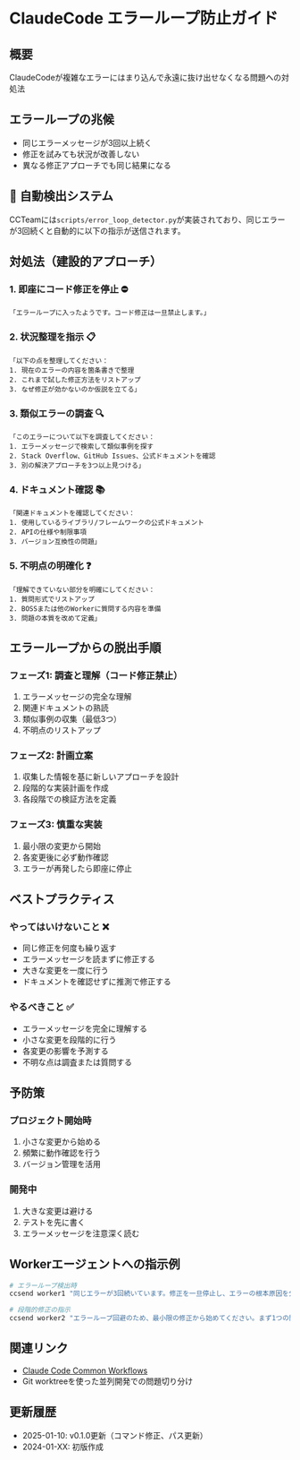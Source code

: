 # ClaudeCode エラーループ防止ガイド

## 概要
ClaudeCodeが複雑なエラーにはまり込んで永遠に抜け出せなくなる問題への対処法

## エラーループの兆候
- 同じエラーメッセージが3回以上続く
- 修正を試みても状況が改善しない
- 異なる修正アプローチでも同じ結果になる

## 🚨 自動検出システム
CCTeamには`scripts/error_loop_detector.py`が実装されており、同じエラーが3回続くと自動的に以下の指示が送信されます。

## 対処法（建設的アプローチ）

### 1. 即座にコード修正を停止 ⛔
```
「エラーループに入ったようです。コード修正は一旦禁止します。」
```

### 2. 状況整理を指示 📋
```
「以下の点を整理してください：
1. 現在のエラーの内容を箇条書きで整理
2. これまで試した修正方法をリストアップ
3. なぜ修正が効かないのか仮説を立てる」
```

### 3. 類似エラーの調査 🔍
```
「このエラーについて以下を調査してください：
1. エラーメッセージで検索して類似事例を探す
2. Stack Overflow、GitHub Issues、公式ドキュメントを確認
3. 別の解決アプローチを3つ以上見つける」
```

### 4. ドキュメント確認 📚
```
「関連ドキュメントを確認してください：
1. 使用しているライブラリ/フレームワークの公式ドキュメント
2. APIの仕様や制限事項
3. バージョン互換性の問題」
```

### 5. 不明点の明確化 ❓
```
「理解できていない部分を明確にしてください：
1. 質問形式でリストアップ
2. BOSSまたは他のWorkerに質問する内容を準備
3. 問題の本質を改めて定義」
```

## エラーループからの脱出手順

### フェーズ1: 調査と理解（コード修正禁止）
1. エラーメッセージの完全な理解
2. 関連ドキュメントの熟読
3. 類似事例の収集（最低3つ）
4. 不明点のリストアップ

### フェーズ2: 計画立案
1. 収集した情報を基に新しいアプローチを設計
2. 段階的な実装計画を作成
3. 各段階での検証方法を定義

### フェーズ3: 慎重な実装
1. 最小限の変更から開始
2. 各変更後に必ず動作確認
3. エラーが再発したら即座に停止

## ベストプラクティス

### やってはいけないこと ❌
- 同じ修正を何度も繰り返す
- エラーメッセージを読まずに修正する
- 大きな変更を一度に行う
- ドキュメントを確認せずに推測で修正する

### やるべきこと ✅
- エラーメッセージを完全に理解する
- 小さな変更を段階的に行う
- 各変更の影響を予測する
- 不明な点は調査または質問する

## 予防策

### プロジェクト開始時
1. 小さな変更から始める
2. 頻繁に動作確認を行う
3. バージョン管理を活用

### 開発中
1. 大きな変更は避ける
2. テストを先に書く
3. エラーメッセージを注意深く読む

## Workerエージェントへの指示例

```bash
# エラーループ検出時
ccsend worker1 "同じエラーが3回続いています。修正を一旦停止し、エラーの根本原因を分析してください"

# 段階的修正の指示
ccsend worker2 "エラーループ回避のため、最小限の修正から始めてください。まず1つの関数のみ修正して動作確認をお願いします"
```

## 関連リンク
- [Claude Code Common Workflows](https://docs.anthropic.com/en/docs/claude-code/common-workflows)
- Git worktreeを使った並列開発での問題切り分け

## 更新履歴
- 2025-01-10: v0.1.0更新（コマンド修正、パス更新）
- 2024-01-XX: 初版作成